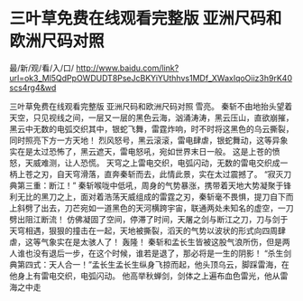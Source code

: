 # 三叶草免费在线观看完整版 亚洲尺码和欧洲尺码对照

最/新/观/看/入/口/ http://www.baidu.com/link?url=ok3_Ml5QdPpOWDUDT8PseJcBKYiYUthhvs1MDf_XWaxIqoOiiz3h9rK40scs4rg4&wd


三叶草免费在线观看完整版 亚洲尺码和欧洲尺码对照
雪亮。
    秦斩不由地抬头望着天空，只见视线之间，一层又一层的黑色云海，汹涌涛涛，黑云压山，直欲崩摧，黑云中无数的电弧交织其中，银蛇飞舞，雷霆炸响，时不时将这黑色的乌云撕裂，同时照亮下方一方天地！
    烈风怒号，黑云滚滚，雷电肆虐，银蛇舞动，这等异象实在是太过恐怖了，黑云遮天，雷电怒吼，宛如世界末日一般。
    这是上苍的愤怒，天威难测，让人恐慌。
    天穹之上雷电交织，电弧闪动，无数的雷电交织成一柄上苍之刃，自天穹滑落，直奔秦斩而去，此情此景，实在太过震撼了。
    “寂灭刀典第三重：断江！”
    秦斩喉咙中低吼，周身的气势暴涨，携带着天地大势凝聚于锋利无比的黑刀之上，面对着浩荡天威组成的雷霆之刃，秦斩毫不畏惧，提刀自下而上斜劈了出去，刀芒宛如一道黑色的天河横跨宇宙，联通两处未知名的虚空，一刀劈出阻江断流！
    仿佛凝固了空间，停滞了时间，天屠之剑与断江之刀，刀与剑于天穹相遇，狠狠的撞击在一起，天地被撕裂，滔天的气势以波状的形式向四周肆虐，这等气象实在是太骇人了！
    轰隆！
    秦斩和孟长生皆被这股气浪所伤，但是两人谁也没有退后一步，在这个时候，谁若是退了，那必将是一生的阴影！
    “杀生剑典第四式：天人合一！”孟长生孟长生纵身飞掠而起，他头顶乌云，脚踩雷海，在他身上有雷电交织，电弧闪动。
    他高举秋蝉剑，剑体之上遍布血色雷光，他从雷海之中走

